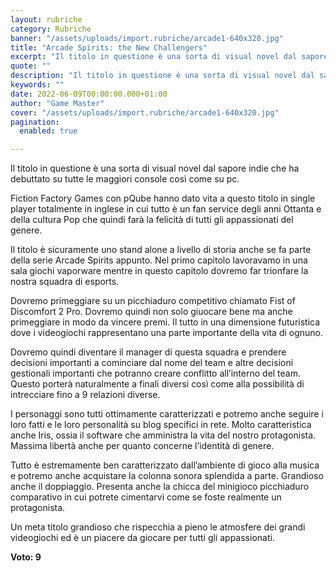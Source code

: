 ```yaml
---
layout: rubriche
category: Rubriche
banner: "/assets/uploads/import.rubriche/arcade1-640x320.jpg"
title: "Arcade Spirits: the New Challengers"
excerpt: "Il titolo in questione è una sorta di visual novel dal sapore indie che ha debuttato su tutte le maggiori console così come su pc. Fiction Factory Games con pQube hanno dato vita a questo titolo in single player totalmente in inglese in cui tutto è un fan service degli anni Ottanta e della cultura [&hellip"
quote: ""
description: "Il titolo in questione è una sorta di visual novel dal sapore indie che ha debuttato su tutte le maggiori console così come su pc. Fiction Factory Games con pQube hanno dato vita a questo titolo in single player totalmente in inglese in cui tutto è un fan service degli anni Ottanta e della cultura [&hellip"
keywords: ""
date: 2022-06-09T00:00:00.000+01:00
author: "Game Master"
cover: "/assets/uploads/import.rubriche/arcade1-640x320.jpg"
pagination:
  enabled: true

---
```


Il titolo in questione è una sorta di visual novel dal sapore indie che ha debuttato su tutte le maggiori console così come su pc.

Fiction Factory Games con pQube hanno dato vita a questo titolo in single player totalmente in inglese in cui tutto è un fan service degli anni Ottanta e della cultura Pop che quindi farà la felicità di tutti gli appassionati del genere.

Il titolo è sicuramente uno stand alone a livello di storia anche se fa parte della serie Arcade Spirits appunto. Nel primo capitolo lavoravamo in una sala giochi vaporware mentre in questo capitolo dovremo far trionfare la nostra squadra di esports.

Dovremo primeggiare su un picchiaduro competitivo chiamato Fist of Discomfort 2 Pro. Dovremo quindi non solo giuocare bene ma anche primeggiare in modo da vincere premi. Il tutto in una dimensione futuristica dove i videogiochi rappresentano una parte importante della vita di ognuno.

Dovremo quindi diventare il manager di questa squadra e prendere decisioni importanti a cominciare dal nome del team e altre decisioni gestionali importanti che potranno creare conflitto all’interno del team. Questo porterà naturalmente a finali diversi così come alla possibilità di intrecciare fino a 9 relazioni diverse.

I personaggi sono tutti ottimamente caratterizzati e potremo anche seguire i loro fatti e le loro personalità su blog specifici in rete. Molto caratteristica anche Iris, ossia il software che amministra la vita del nostro protagonista. Massima libertà anche per quanto concerne l’identità di genere.

Tutto è estremamente ben caratterizzato dall’ambiente di gioco alla musica e potremo anche acquistare la colonna sonora splendida a parte. Grandioso anche il doppiaggio. Presenta anche la chicca del minigioco picchiaduro comparativo in cui potrete cimentarvi come se foste realmente un protagonista.

Un meta titolo grandioso che rispecchia a pieno le atmosfere dei grandi videogiochi ed è un piacere da giocare per tutti gli appassionati.

**Voto: 9**